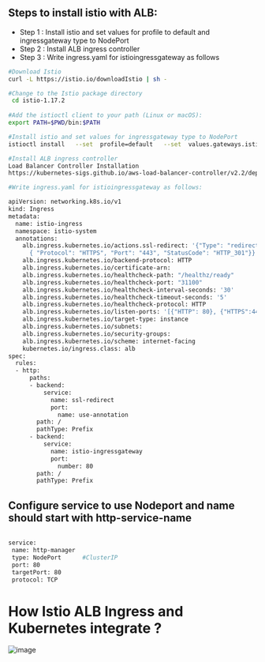 ## Steps to install istio with ALB:
- Step 1 : Install istio and set values for profile to default and ingressgateway type to NodePort 
- Step 2 : Install ALB ingress controller
- Step 3 : Write ingress.yaml for istioingressgateway as follows


``` bash 
#Download Istio 
curl -L https://istio.io/downloadIstio | sh -

#Change to the Istio package directory
 cd istio-1.17.2
 
#Add the istioctl client to your path (Linux or macOS):
export PATH=$PWD/bin:$PATH

#Install istio and set values for ingressgateway type to NodePort 
istioctl install   --set  profile=default   --set  values.gateways.istio-ingressgateway.type=NodePort  --set meshConfig.outboundTrafficPolicy.mode=ALLOW_ANY    --set meshConfig.accessLogFile=/dev/stdout                                                                                                                                                                        Making this installation the default for injection and validation.

#Install ALB ingress controller
Load Balancer Controller Installation
https://kubernetes-sigs.github.io/aws-load-balancer-controller/v2.2/deploy/installation/

#Write ingress.yaml for istioingressgateway as follows:

apiVersion: networking.k8s.io/v1
kind: Ingress
metadata:
  name: istio-ingress
  namespace: istio-system
  annotations:
    alb.ingress.kubernetes.io/actions.ssl-redirect: '{"Type": "redirect", "RedirectConfig":
      { "Protocol": "HTTPS", "Port": "443", "StatusCode": "HTTP_301"}}'
    alb.ingress.kubernetes.io/backend-protocol: HTTP
    alb.ingress.kubernetes.io/certificate-arn: 
    alb.ingress.kubernetes.io/healthcheck-path: "/healthz/ready"
    alb.ingress.kubernetes.io/healthcheck-port: "31100"
    alb.ingress.kubernetes.io/healthcheck-interval-seconds: '30'
    alb.ingress.kubernetes.io/healthcheck-timeout-seconds: '5'
    alb.ingress.kubernetes.io/healthcheck-protocol: HTTP
    alb.ingress.kubernetes.io/listen-ports: '[{"HTTP": 80}, {"HTTPS":443}]'
    alb.ingress.kubernetes.io/target-type: instance
    alb.ingress.kubernetes.io/subnets: 
    alb.ingress.kubernetes.io/security-groups: 
    alb.ingress.kubernetes.io/scheme: internet-facing
    kubernetes.io/ingress.class: alb
spec:
  rules:
  - http:
      paths:
      - backend:
          service:
            name: ssl-redirect
            port:
              name: use-annotation
        path: /
        pathType: Prefix
      - backend:
          service:
            name: istio-ingressgateway
            port:
              number: 80
        path: /
        pathType: Prefix

```

## Configure service to use Nodeport and name should start with http-service-name
  ```bash 
  
service:
   name: http-manager
   type: NodePort      #ClusterIP
   port: 80
   targetPort: 80
   protocol: TCP
  
  ```
  
 # How Istio ALB Ingress and Kubernetes integrate ?
 
  ![image](https://github.com/atolanrewaju2022/Istio-kube-route/assets/135293313/7bc7350d-546b-4e67-80f9-8a0358cdd1ab)

  

